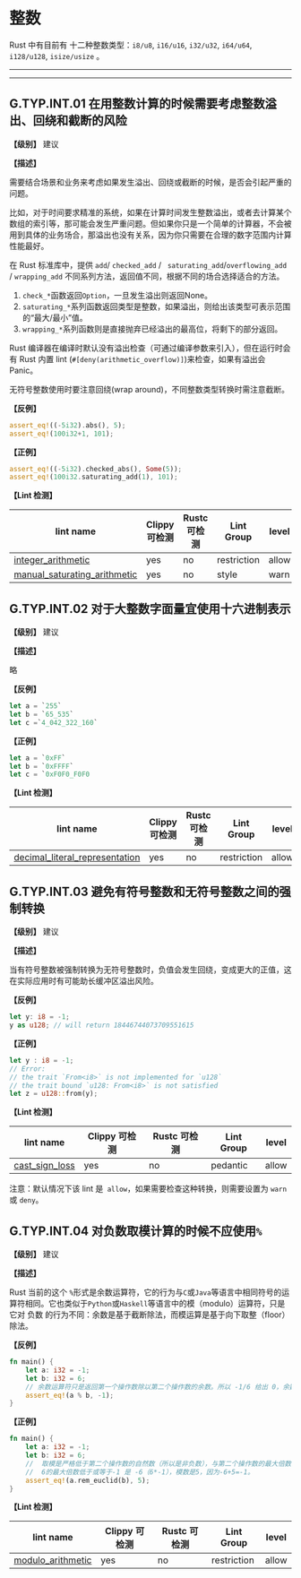 # 整数

Rust 中有目前有 十二种整数类型：`i8/u8`, `i16/u16`, `i32/u32`, `i64/u64`, `i128/u128`, `isize/usize` 。

---
<!-- toc -->
---

## G.TYP.INT.01  在用整数计算的时候需要考虑整数溢出、回绕和截断的风险

**【级别】** 建议

**【描述】**

需要结合场景和业务来考虑如果发生溢出、回绕或截断的时候，是否会引起严重的问题。

比如，对于时间要求精准的系统，如果在计算时间发生整数溢出，或者去计算某个数组的索引等，那可能会发生严重问题。但如果你只是一个简单的计算器，不会被用到具体的业务场合，那溢出也没有关系，因为你只需要在合理的数字范围内计算性能最好。

在 Rust 标准库中，提供 `add`/ `checked_add` / ` saturating_add`/`overflowing_add` / `wrapping_add` 不同系列方法，返回值不同，根据不同的场合选择适合的方法。

1. `check_*`函数返回`Option`，一旦发生溢出则返回None。
2. `saturating_*`系列函数返回类型是整数，如果溢出，则给出该类型可表示范围的“最大/最小”值。
3. `wrapping_*`系列函数则是直接抛弃已经溢出的最高位，将剩下的部分返回。

Rust 编译器在编译时默认没有溢出检查（可通过编译参数来引入），但在运行时会有 Rust 内置 lint (`#[deny(arithmetic_overflow)]`)来检查，如果有溢出会 Panic。

无符号整数使用时要注意回绕(wrap around)，不同整数类型转换时需注意截断。

**【反例】**

```rust
assert_eq!((-5i32).abs(), 5);
assert_eq!(100i32+1, 101);
```

**【正例】**

```rust
assert_eq!((-5i32).checked_abs(), Some(5));
assert_eq!(100i32.saturating_add(1), 101);
```

**【Lint 检测】**

| lint name                                                    | Clippy 可检测 | Rustc 可检测 | Lint Group  | level |
| ------------------------------------------------------------ | ------------- | ------------ | ----------- | ----- |
| [integer_arithmetic](https://rust-lang.github.io/rust-clippy/master/#integer_arithmetic) | yes           | no           | restriction | allow |
| [manual_saturating_arithmetic](https://rust-lang.github.io/rust-clippy/master/#manual_saturating_arithmetic) | yes           | no           | style       | warn |



## G.TYP.INT.02 对于大整数字面量宜使用十六进制表示

**【级别】** 建议

**【描述】**

略

**【反例】**

```rust
let a = `255` 
let b = `65_535`
let c =`4_042_322_160` 
```

**【正例】**

```rust
let a = `0xFF`
let b = `0xFFFF`
let c = `0xF0F0_F0F0
```

**【Lint 检测】**

| lint name                                                    | Clippy 可检测 | Rustc 可检测 | Lint Group  | level |
| ------------------------------------------------------------ | ------------- | ------------ | ----------- | ----- |
| [decimal_literal_representation](https://rust-lang.github.io/rust-clippy/master/#decimal_literal_representation) | yes           | no           | restriction | allow |


## G.TYP.INT.03  避免有符号整数和无符号整数之间的强制转换

**【级别】** 建议

**【描述】**

当有符号整数被强制转换为无符号整数时，负值会发生回绕，变成更大的正值，这在实际应用时有可能助长缓冲区溢出风险。

**【反例】**

```rust
let y: i8 = -1;
y as u128; // will return 18446744073709551615
```

**【正例】**

```rust
let y : i8 = -1;
// Error: 
// the trait `From<i8>` is not implemented for `u128`
// the trait bound `u128: From<i8>` is not satisfied
let z = u128::from(y);
```

**【Lint 检测】**

| lint name                                                    | Clippy 可检测 | Rustc 可检测 | Lint Group | level |
| ------------------------------------------------------------ | ------------- | ------------ | ---------- | ----- |
| [cast_sign_loss](https://rust-lang.github.io/rust-clippy/master/#cast_sign_loss) | yes           | no           | pedantic   | allow |

注意：默认情况下该 lint 是` allow`，如果需要检查这种转换，则需要设置为 `warn`或 `deny`。


## G.TYP.INT.04  对负数取模计算的时候不应使用`%`

**【级别】** 建议

**【描述】**

Rust 当前的这个 `%`形式是余数运算符，它的行为与`C`或`Java`等语言中相同符号的运算符相同。它也类似于`Python`或`Haskell`等语言中的模（modulo）运算符，只是它对 负数 的行为不同：余数是基于截断除法，而模运算是基于向下取整（floor）除法。

**【反例】**

```rust
fn main() {
    let a: i32 = -1;
    let b: i32 = 6;
    // 余数运算符只是返回第一个操作数除以第二个操作数的余数。所以 -1/6 给出 0，余数为 -1
    assert_eq!(a % b, -1);
}
```

**【正例】**

```rust
fn main() {
    let a: i32 = -1;
    let b: i32 = 6;
	//  取模是严格低于第二个操作数的自然数（所以是非负数），与第二个操作数的最大倍数相加，也低于或等于第一个操作数，则为第一个操作数。
    //  6的最大倍数低于或等于-1 是 -6（6*-1），模数是5，因为-6+5=-1。
    assert_eq!(a.rem_euclid(b), 5);
}
```

**【Lint 检测】**

| lint name                                                    | Clippy 可检测 | Rustc 可检测 | Lint Group  | level |
| ------------------------------------------------------------ | ------------- | ------------ | ----------- | ----- |
| [modulo_arithmetic](https://rust-lang.github.io/rust-clippy/master/#modulo_arithmetic) | yes           | no           | restriction | allow |













